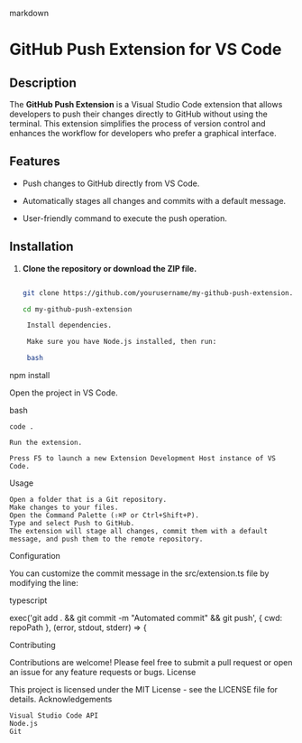 markdown

# GitHub Push Extension for VS Code


## Description


The **GitHub Push Extension** is a Visual Studio Code extension that allows developers to push their changes directly to GitHub without using the terminal. This extension simplifies the process of version control and enhances the workflow for developers who prefer a graphical interface.


## Features


- Push changes to GitHub directly from VS Code.

- Automatically stages all changes and commits with a default message.

- User-friendly command to execute the push operation.


## Installation


1. **Clone the repository or download the ZIP file.**

   

   ```bash

   git clone https://github.com/yourusername/my-github-push-extension.git

   cd my-github-push-extension

    Install dependencies.

    Make sure you have Node.js installed, then run:

    bash

npm install

Open the project in VS Code.

bash

    code .

    Run the extension.

    Press F5 to launch a new Extension Development Host instance of VS Code.

Usage

    Open a folder that is a Git repository.
    Make changes to your files.
    Open the Command Palette (⇧⌘P or Ctrl+Shift+P).
    Type and select Push to GitHub.
    The extension will stage all changes, commit them with a default message, and push them to the remote repository.

Configuration

You can customize the commit message in the src/extension.ts file by modifying the line:

typescript

exec('git add . && git commit -m "Automated commit" && git push', { cwd: repoPath }, (error, stdout, stderr) => {

Contributing

Contributions are welcome! Please feel free to submit a pull request or open an issue for any feature requests or bugs.
License

This project is licensed under the MIT License - see the LICENSE file for details.
Acknowledgements

    Visual Studio Code API
    Node.js
    Git
